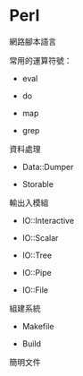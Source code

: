 # Perl
網路腳本語言


常用的運算符號：

* eval

* do

* map

* grep

資料處理

* Data::Dumper

* Storable

輸出入模組

* IO::Interactive

* IO::Scalar

* IO::Tree

* IO::Pipe

* IO::File

組建系統

* Makefile

* Build

簡明文件





